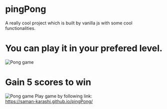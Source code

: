 # pingPong
A really cool project which is built by vanilla js with some cool functionalities.

# You can play it in your prefered level.
![Pong game](https://user-images.githubusercontent.com/79760229/168397520-f7e89492-2d04-40b6-aabe-d5bbc8ceaa0c.png)

# Gain 5 scores to win
![Pong game](https://user-images.githubusercontent.com/79760229/168398029-39465ec1-b81a-4d9d-a2de-642db32c4e04.png)
Play game by following link:</br>
https://saman-karashi.github.io/pingPong/

